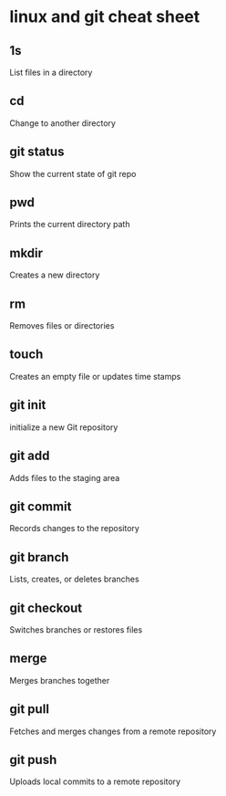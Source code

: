# linux and git cheat sheet

## 1s
List files in a directory
## cd 
Change to another directory

## git status
Show the current state of git repo

## pwd
Prints the current directory path

## mkdir
Creates a new directory

## rm
Removes files or directories

## touch
Creates an empty file or updates time stamps

## git init
initialize a new Git repository

## git add
Adds files to the staging area

## git commit
Records changes to the repository

## git branch
Lists, creates, or deletes branches

## git checkout
Switches branches or restores files
## merge
Merges branches together

## git pull
Fetches and merges changes from a remote repository

## git push
Uploads local commits to a remote repository

